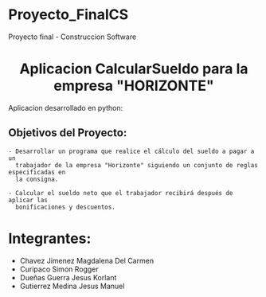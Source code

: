 # Proyecto_FinalCS
Proyecto final - Construccion Software
<h1 align="center">Aplicacion CalcularSueldo para la empresa "HORIZONTE"</h1>
Aplicacion desarrollado en python:

## Objetivos del Proyecto: 
    - Desarrollar un programa que realice el cálculo del sueldo a pagar a un
      trabajador de la empresa "Horizonte" siguiendo un conjunto de reglas especificadas en
      la consigna.

    - Calcular el sueldo neto que el trabajador recibirá después de aplicar las
      bonificaciones y descuentos.
      
# Integrantes:

 - Chavez Jimenez Magdalena Del Carmen
 - Curipaco Simon Rogger
 - Dueñas Guerra Jesus Korlant
 - Gutierrez Medina Jesus Manuel
